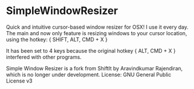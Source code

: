 SimpleWindowResizer
===================

Quick and intuitive cursor-based window resizer for OSX! I use it every day.
The main and now only feature is resizing windows to your cursor location, using the hotkey: { SHIFT, ALT, CMD + X }

It has been set to 4 keys because the original hotkey { ALT, CMD + X } interfered with other programs.

Simple Window Resizer is a fork from ShiftIt by Aravindkumar Rajendiran, which is no longer under development.
License: GNU General Public License v3
